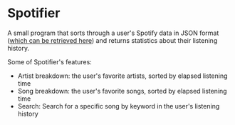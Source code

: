 # Spotifier
A small program that sorts through a user's Spotify data in JSON format (<a href="https://www.spotify.com/us/account/privacy/" target="_blank">which can be retrieved here</a>) and returns statistics about their listening history.

Some of Spotifier's features:
<ul>
  <li>Artist breakdown: the user's favorite artists, sorted by elapsed listening time </li>
  <li>Song breakdown: the user's favorite songs, sorted by elapsed listening time</li>
  <li>Search: Search for a specific song by keyword in the user's listening history</li>
</ul>

